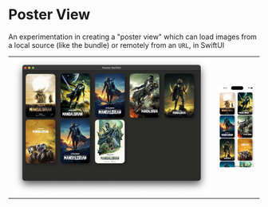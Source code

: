 # Poster View

An experimentation in creating a "poster view" which can load images from a local source (like the bundle) or remotely from an `URL`, in SwiftUI

<table>
  <tr>
    <td><img src="Snapshots/Desktop.png"></td>
    <td><img src="Snapshots/Mobile.png" height=33%></td>
  </tr>
</table>
